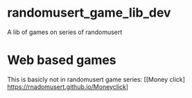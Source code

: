 # randomusert_game_lib_dev
A lib of games on series of randomusert
# Web based games
This is basicly not in randomusert game series:
[[Money click] https://rnadomusert.github.io/Moneyclick]

